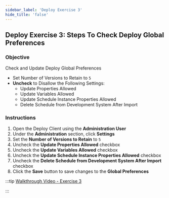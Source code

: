 ```yaml
---
sidebar_label: 'Deploy Exercise 3'
hide_title: 'false'
---
```


## Deploy Exercise 3: Steps To Check Deploy Global Preferences

### Objective

Check and Update Deploy Global Preferences

- Set Number of Versions to Retain to ```5```
- **Uncheck** to Disallow the Following Settings:
  - Update Properties Allowed
  - Update Variables Allowed
  - Update Schedule Instance Properties Allowed
  - Delete Schedule from Development System After Import

### Instructions

1.	Open the Deploy Client using the **Administration User**
2.	Under the **Administration** section, click **Settings**
3.	Set the **Number of Versions to Retain** to ```5```
4.	Uncheck the **Update Properties Allowed** checkbox
5.	Uncheck the **Update Variables Allowed** checkbox
6.  Uncheck the **Update Schedule Instance Properties Allowed** checkbox
7.  Uncheck the **Delete Schedule from Development System After Import** checkbox
7.	Click the **Save** button to save changes to the **Global Preferences**

:::tip [Walkthrough Video - Exercise 3](../static/imgdeploy/Deploy_GlobalPreferences.mp4)

:::